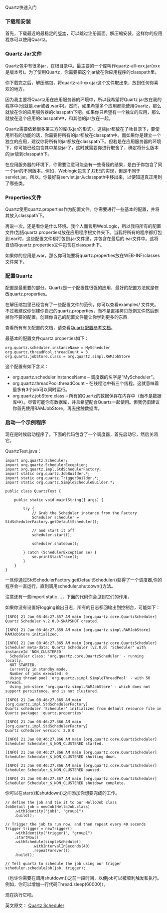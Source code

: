 Quartz快速入门

### 下载和安装

首先，下载最近的最稳定的[版本](http://quartz-scheduler.org/downloads/)，可以跳过注册画面。解压缩安装，这样你的应用程序可以使用Quartz。

### Quartz Jar文件

Quartz包中有很多jar，在根目录中。最主要的一个库叫作quartz-all-xxx.jar(xxx是版本号)。为了使用Quartz，你需要把这个jar放在你应用程序的classpath里。

你下载完之后，解压缩包，将quartz-all-xxx.jar这个文件取出来，放到任何你喜欢的地方。

因为我主要将Quartz用在应用服务器的环境中，所以我希望将Quartz jar放在我的程序中(也就是.ear或者.war中)。然而，如果希望多个应用都能使用Quartz，那么就放在你的应用服务器的classpath下吧。如果你只希望有一个独立的应用，那么就放在这个应用的classpath中，和其他的jar放在一起。

Quartz需要依赖很多第三方的库(以jar的形式)，这些jar都放在了lib目录下，要使用所有的功能的话，你需要将所有的jar都放在classpath中。而如果你是建立一个独立的应用，建议你将所有的jar都放在classpath下。但若是在应用服务器的环境下，你可能已经包含其中某些jar了，这时就需要你进行取舍了，确定将什么版本的jar放到classpath下。

在应用服务器的环境下，你需要注意可能会有一些奇怪的结果，是由于你包含了同一个jar的不同版本。例如，Weblogic包含了J2EE的实现，但是不同于servlet.jar。所以，你最好将servlet.jar从classpath中移出来，以便知道真正用到了哪些类。

### Properties文件

Quartz使用quartz.properties作为配置文件。你需要进行一些基本的配置，并将其放入classpath下。

再说一次，还是看你是什么环境。我个人而言用WebLogic，所以我将所有的配置文件(包括quartz.properties)放在应用程序根文件夹下。当我将所有的程序都打包到.ear时，这些配置文件都打包到.jar文件里，并包含在最后的.ear文件中。这将自动将quartz.properties文件包含在classpath下。

如果你的应用是.war，那么你可能要将quartz.properties放在WEB-INF/classes文件架下。

### 配置Quartz

配置是最重要的部分。Quartz是一个配置性很强的应用，最好的配置方法就是修改quartz.properties。

在解压缩包里已经含有了一些配置文件的范例，你可以查看examples/ 文件夹。不过我建议你创建你自己的quartz.properties，而不是直接拷贝范例文件然后删掉你不要的配置。创建你自己的配置文件能让你学到更多的东西.

查看所有有关配置的文档，请查看[Quartz配置参考文档](http://quartz-scheduler.org/documentation/quartz-2.1.x/configuration)。

最基本的配置文件quartz.properties如下：

```
org.quartz.scheduler.instanceName = MyScheduler
org.quartz.threadPool.threadCount = 3
org.quartz.jobStore.class = org.quartz.simpl.RAMJobStore
```

这个配置有如下含义：

* org.quartz.scheduler.instanceName – 调度器的名字是”MyScheduler”。
* org.quartz.threadPool.threadCount – 在线程池中有三个线程。这就意味着最多有3个job可以同时运行。
* org.quartz.jobStore.class – 所有的Quartz的数据保存在内存中（而不是数据库中）。尽管可能你有数据库，并且希望配合Quartz一起使用。但我仍旧建议你首先使用RAMJobStore，再去接触数据库。

### 启动一个示例程序

现在是时候启动程序了。下面的代码包含了一个调度器，首先启动它，然后关闭它。

QuartzTest.java：

```
import org.quartz.Scheduler;
import org.quartz.SchedulerException;
import org.quartz.impl.StdSchedulerFactory;
import static org.quartz.JobBuilder.*;
import static org.quartz.TriggerBuilder.*;
import static org.quartz.SimpleScheduleBuilder.*;
 
public class QuartzTest {
 
    public static void main(String[] args) {
 
        try {
            // Grab the Scheduler instance from the Factory 
            Scheduler scheduler = StdSchedulerFactory.getDefaultScheduler();
 
            // and start it off
            scheduler.start();
 
            scheduler.shutdown();
 
        } catch (SchedulerException se) {
            se.printStackTrace();
        }
    }
}
```

一旦你通过StdSchedulerFactory.getDefaultScheduler()获得了一个调度器,你的程序会一直运行，直到调用scheduler.shutdown()方法。

注意还有一些import static ...，下面的代码你会见到它们的作用。

如果你没有设置好logging输出日志，所有的日志都回输出到控制台，可能如下：

```
[INFO] 21 Jan 08:46:27.857 AM main [org.quartz.core.QuartzScheduler]
Quartz Scheduler v.2.0.0-SNAPSHOT created.
 
[INFO] 21 Jan 08:46:27.859 AM main [org.quartz.simpl.RAMJobStore]
RAMJobStore initialized.
 
[INFO] 21 Jan 08:46:27.865 AM main [org.quartz.core.QuartzScheduler]
Scheduler meta-data: Quartz Scheduler (v2.0.0) 'Scheduler' with instanceId 'NON_CLUSTERED'
  Scheduler class: 'org.quartz.core.QuartzScheduler' - running locally.
  NOT STARTED.
  Currently in standby mode.
  Number of jobs executed: 0
  Using thread pool 'org.quartz.simpl.SimpleThreadPool' - with 50 threads.
  Using job-store 'org.quartz.simpl.RAMJobStore' - which does not support persistence. and is not clustered.
 
[INFO] 21 Jan 08:46:27.865 AM main [org.quartz.impl.StdSchedulerFactory]
Quartz scheduler 'Scheduler' initialized from default resource file in Quartz package: 'quartz.properties'
 
[INFO] 21 Jan 08:46:27.866 AM main [org.quartz.impl.StdSchedulerFactory]
Quartz scheduler version: 2.0.0
 
[INFO] 21 Jan 08:46:27.866 AM main [org.quartz.core.QuartzScheduler]
Scheduler Scheduler_$_NON_CLUSTERED started.
 
[INFO] 21 Jan 08:46:27.866 AM main [org.quartz.core.QuartzScheduler]
Scheduler Scheduler_$_NON_CLUSTERED shutting down.
 
[INFO] 21 Jan 08:46:27.866 AM main [org.quartz.core.QuartzScheduler]
Scheduler Scheduler_$_NON_CLUSTERED paused.
 
[INFO] 21 Jan 08:46:27.867 AM main [org.quartz.core.QuartzScheduler]
Scheduler Scheduler_$_NON_CLUSTERED shutdown complete.
```

你可以在start()和shutdown()之间添加你想要完成的工作。

```
// define the job and tie it to our HelloJob class
JobDetail job = newJob(HelloJob.class)
    .withIdentity("job1", "group1")
    .build();
 
// Trigger the job to run now, and then repeat every 40 seconds
Trigger trigger = newTrigger()
    .withIdentity("trigger1", "group1")
    .startNow()
    .withSchedule(simpleSchedule()
            .withIntervalInSeconds(40)
            .repeatForever())            
    .build();
 
// Tell quartz to schedule the job using our trigger
scheduler.scheduleJob(job, trigger);
```

（也许你需要在调用shutdown()之前一段时间，以便job可以被顺利触发和执行。例如，你可以增加一行代码Thread.sleep(60000)）。

现在执行它吧。

英文原文： [Quartz Scheduler](http://quartz-scheduler.org/overview/quick-start)

